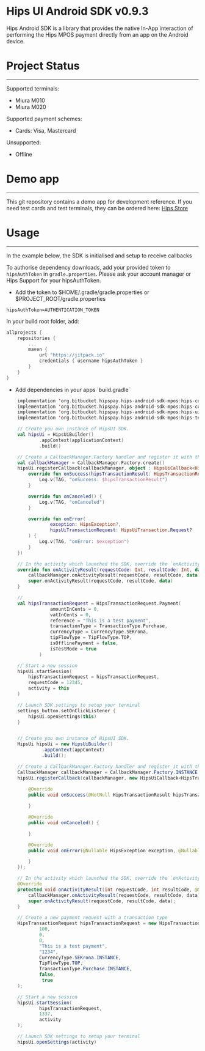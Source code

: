 # Hips UI Android SDK v0.9.3
Hips Android SDK is a library that provides the native In-App interaction of performing the Hips MPOS payment directly from an app on the Android device.

# Project Status
---
Supported terminals:
- Miura M010
- Miura M020

Supported payment schemes:
- Cards: Visa, Mastercard

Unsupported:
- Offline

# Demo app
----
This git repository contains a demo app for development reference. If you need test cards and test terminals, they can be ordered here: [Hips Store](http://hips.com/store)

# Usage
----
In the example below, the SDK is initialised and setup to receive callbacks

To authorise dependency downloads, add your provided token to `hipsAuthToken` in `gradle.properties`. Please ask your account manager or Hips Support for your hipsAuthToken.

- Add the token to $HOME/.gradle/gradle.properties or $PROJECT_ROOT/gradle.properties
```
hipsAuthToken=AUTHENTICATION_TOKEN
```
In your build root folder, add:

```kotlin
allprojects {
    repositories {
        ...
        maven {
            url "https://jitpack.io"
            credentials { username hipsAuthToken }
        }
    }
}
```
- Add dependencies in your apps ´build.gradle´

```kotlin
    implementation 'org.bitbucket.hipspay.hips-android-sdk-mpos:hips-common:LATEST-VERSION'
    implementation 'org.bitbucket.hipspay.hips-android-sdk-mpos:hips-core:LATEST-VERSION'
    implementation 'org.bitbucket.hipspay.hips-android-sdk-mpos:hips-ui:LATEST-VERSION'
    implementation 'org.bitbucket.hipspay.hips-android-sdk-mpos:hips-terminal-miura:LATEST-VERSION'
```

```kotlin
    // Create you own instance of HipsUI SDK. 
    val hipsUi = HipsUiBuilder()
            .appContext(applicationContext)
            .build()

    // Create a CallbackManager.Factory handler and register it with the Hips SDK
    val callbackManager = CallbackManager.Factory.create()
    hipsUi.registerCallback(callbackManager, object : HipsUiCallback<HipsTransactionResult> {
        override fun onSuccess(hipsTransactionResult: HipsTransactionResult) {
            Log.v(TAG, "onSuccess: $hipsTransactionResult")
        }

        override fun onCanceled() {
            Log.v(TAG, "onCanceled")
        }

        override fun onError(
                exception: HipsException?,
                hipsUiTransactionRequest: HipsUiTransaction.Request?
        ) {
            Log.v(TAG, "onError: $exception")
        }
    })

    // In the activity which launched the SDK, override the `onActivityResult()` to handle the SDK result:
    override fun onActivityResult(requestCode: Int, resultCode: Int, data: Intent?) {
        callbackManager.onActivityResult(requestCode, resultCode, data)
        super.onActivityResult(requestCode, resultCode, data)
    }

    // 
    val hipsTransactionRequest = HipsTransactionRequest.Payment(
                amountInCents = 0,
                vatInCents = 0,
                reference = "This is a test payment",
                transactionType = TransactionType.Purchase,
                currencyType = CurrencyType.SEKrona,
                tipFlowType = TipFlowType.TOP,
                isOfflinePayment = false,
                isTestMode = true
            )

    // Start a new session 
    hipsUi.startSession(
        hipsTransactionRequest = hipsTransactionRequest,
        requestCode = 12345,
        activity = this
    )

    // Launch SDK settings to setup your terminal
    settings_button.setOnClickListener {
        hipsUi.openSettings(this)
    }
```

```java

    // Create you own instance of HipsUI SDK. 
    HipsUi hipsUi = new HipsUiBuilder()
             .appContext(appContext)
             .build();

    // Create a CallbackManager.Factory handler and register it with the Hips SDK
    CallbackManager callbackManager = CallbackManager.Factory.INSTANCE.create();
    hipsUi.registerCallback(callbackManager, new HipsUiCallback<HipsTransactionResult>() {
        
        @Override
        public void onSuccess(@NotNull HipsTransactionResult hipsTransactionResult) {

        }

        @Override
        public void onCanceled() {

        }

        @Override
        public void onError(@Nullable HipsException exception, @Nullable HipsTransactionResult hipsTransactionResult) {

        }
    });

    // In the activity which launched the SDK, override the `onActivityResult()` to handle the SDK result:
    @Override
    protected void onActivityResult(int requestCode, int resultCode, @Nullable Intent data) {
        callbackManager.onActivityResult(requestCode, resultCode, data);
        super.onActivityResult(requestCode, resultCode, data);
    }

    // Create a new payment request with a transaction type
    HipsTransactionRequest hipsTransactionRequest = new HipsTransactionRequest.Payment(
            100,
            0,
            0,
            "This is a test payment",
            "1234",
            CurrencyType.SEKrona.INSTANCE,
            TipFlowType.TOP,
            TransactionType.Purchase.INSTANCE,
            false,
             true
    );

    // Start a new session 
    hipsUi.startSession(
            hipsTransactionRequest,
            1337,
            activity
    );

    // Launch SDK settings to setup your terminal
    hipsUi.openSettings(activity)
```